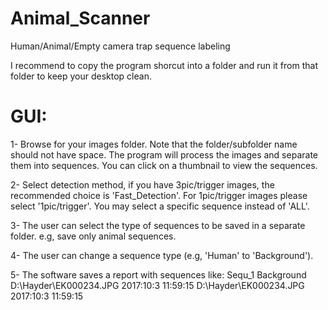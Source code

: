 # Animal_Scanner
Human/Animal/Empty camera trap sequence labeling

I recommend to copy the program shorcut into a folder and run it from that folder to keep your desktop clean.

# GUI:

1- Browse for your images folder. Note that the folder/subfolder name should not have space. The program will process the images and separate them into sequences.
You can click on a thumbnail to view the sequences.

2- Select detection method, if you have 3pic/trigger images, the recommended choice is 'Fast_Detection'. For 1pic/trigger images please select '1pic/trigger'.
You may select a specific sequence instead of 'ALL'.

3- The user can select the type of sequences to be saved in a separate folder. e.g, save only animal sequences.

4- The user can change a sequence type (e.g, 'Human' to 'Background').

5- The software saves a report with sequences like:
Sequ_1	Background	D:\Hayder\EK000234.JPG	2017:10:3 11:59:15	D:\Hayder\EK000234.JPG	2017:10:3 11:59:15

